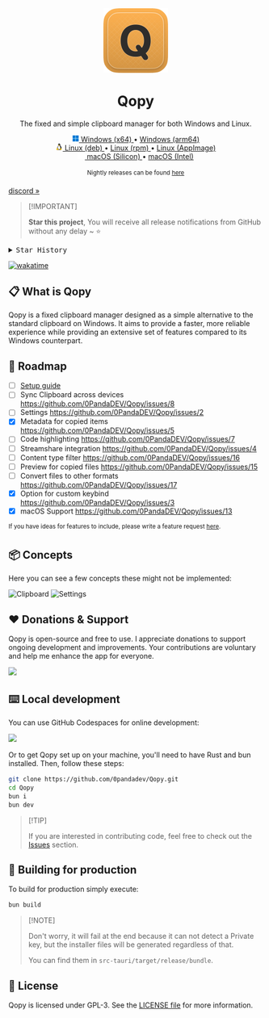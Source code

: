 <div align="center">

<img align="center" width="128px" src="src-tauri/icons/icon.png" />
<h1 align="center"><b>Qopy</b></h1>

The fixed and simple clipboard manager for both Windows and Linux.

<a href="https://github.com/0PandaDEV/Qopy/releases/download/v0.3.1/Qopy-0.3.1_x64.msi">
  <img src="./public/windows.png"> Windows (x64)
</a>
•
<a href="https://github.com/0PandaDEV/Qopy/releases/download/v0.3.1/Qopy-0.3.1_arm64.msi">
  Windows (arm64)
</a>
<br>
<a href="https://github.com/0PandaDEV/Qopy/releases/download/v0.3.1/Qopy-0.3.1.deb">
  <img src="./public/linux.png"> Linux (deb)
</a>
•
<a href="https://github.com/0PandaDEV/Qopy/releases/download/v0.3.1/Qopy-0.3.1.rpm">
  Linux (rpm)
</a>
•
<a href="https://github.com/0PandaDEV/Qopy/releases/download/v0.3.1/Qopy-0.3.1.AppImage">
  Linux (AppImage)
</a>
<br>
<a href="https://github.com/0PandaDEV/Qopy/releases/download/v0.3.1/Qopy-0.3.1_silicon.dmg">
  <img src="./public/apple.png"> macOS (Silicon)
</a>
•
<a href="https://github.com/0PandaDEV/Qopy/releases/download/v0.3.1/Qopy-0.3.1_intel.dmg">
  macOS (Intel)
</a>
<br>
<br>
<sup>Nightly releases can be found <a href="https://github.com/0PandaDEV/qopy/actions/workflows/build.yml">here</a> </sup>

</div>

[discord »](https://discord.gg/invite/Y7SbYphVw9)

> \[!IMPORTANT]
>
> **Star this project**, You will receive all release notifications from GitHub without any delay \~ ⭐️

<details>
  <summary><kbd>Star History</kbd></summary>
  <a href="https://star-history.com/#0pandadev/qopy&Date">
    <picture>
      <source media="(prefers-color-scheme: dark)" srcset="https://api.star-history.com/svg?repos=0pandadev/qopy&theme=dark&type=Date">
      <img width="100%" src="https://api.star-history.com/svg?repos=0pandadev/qopy&type=Date">
    </picture>
  </a>
</details>

[![wakatime](https://wakatime.com/badge/user/018ce503-097f-4057-9599-db20b190920c/project/fe76359d-56c2-4a13-8413-55207b6ad298.svg?style=flat_square)](https://wakatime.com/badge/user/018ce503-097f-4057-9599-db20b190920c/project/fe76359d-56c2-4a13-8413-55207b6ad298)

## 📋 What is Qopy

Qopy is a fixed clipboard manager designed as a simple alternative to the standard clipboard on Windows. It aims to provide a faster, more reliable experience while providing an extensive set of features compared to its Windows counterpart.

## 🚧 Roadmap
- [ ] [Setup guide](https://github.com/0PandaDEV/Qopy/blob/main/GET_STARTED.md)
- [ ] Sync Clipboard across devices https://github.com/0PandaDEV/Qopy/issues/8
- [ ] Settings https://github.com/0PandaDEV/Qopy/issues/2
- [x] Metadata for copied items https://github.com/0PandaDEV/Qopy/issues/5
- [ ] Code highlighting https://github.com/0PandaDEV/Qopy/issues/7
- [ ] Streamshare integration https://github.com/0PandaDEV/Qopy/issues/4
- [ ] Content type filter https://github.com/0PandaDEV/Qopy/issues/16
- [ ] Preview for copied files https://github.com/0PandaDEV/Qopy/issues/15
- [ ] Convert files to other formats https://github.com/0PandaDEV/Qopy/issues/17
- [x] Option for custom keybind https://github.com/0PandaDEV/Qopy/issues/3
- [x] macOS Support https://github.com/0PandaDEV/Qopy/issues/13

<sup>If you have ideas for features to include, please write a feature request [here](https://github.com/0pandadev/Qopy/issues).</sup>

## 📦 Concepts

Here you can see a few concepts these might not be implemented:

![Clipboard](https://github.com/user-attachments/assets/45a44a13-6ebd-4f2d-84d2-55178e303a54)
![Settings](https://github.com/user-attachments/assets/bff5456a-f413-4e62-a43d-22c8e453aa87)


## ❤️ Donations & Support

Qopy is open-source and free to use. I appreciate donations to support ongoing development and improvements. Your contributions are voluntary and help me enhance the app for everyone.

<a href="https://buymeacoffee.com/pandadev_"><img src="https://img.shields.io/badge/Buy_Me_A_Coffee-FFDD00?style=for-the-badge&logo=buy-me-a-coffee&logoColor=black"/></a>

## ⌨️ Local development

You can use GitHub Codespaces for online development:

[![][codespaces-shield]][codespaces-link]

Or to get Qopy set up on your machine, you'll need to have Rust and bun installed. Then, follow these steps:

```zsh
git clone https://github.com/0pandadev/Qopy.git
cd Qopy
bun i
bun dev
```

> \[!TIP]
>
> If you are interested in contributing code, feel free to check out the [Issues](https://github.com/0pandadev/Qopy/issues) section.

## 🔨 Building for production

To build for production simply execute:

```zsh
bun build
```

> \[!NOTE]
>
> Don't worry, it will fail at the end because it can not detect a Private key, but the installer files will be generated regardless of that.
> 
> You can find them in `src-tauri/target/release/bundle`.

## 📝 License

Qopy is licensed under GPL-3. See the [LICENSE file](./LICENCE) for more information.

[codespaces-link]: https://codespaces.new/0pandadev/Qopy
[codespaces-shield]: https://github.com/codespaces/badge.svg
